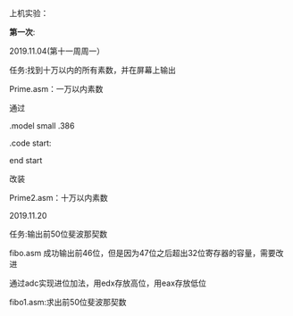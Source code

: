 上机实验：

**第一次**:

2019.11.04(第十一周周一）

任务:找到十万以内的所有素数，并在屏幕上输出

Prime.asm：一万以内素数

通过

  .model small
  .386

  .code
  start:

  end start

改装

Prime2.asm：十万以内素数



2019.11.20

任务:输出前50位斐波那契数

fibo.asm 成功输出前46位，但是因为47位之后超出32位寄存器的容量，需要改进



通过adc实现进位加法，用edx存放高位，用eax存放低位

fibo1.asm:求出前50位斐波那契数